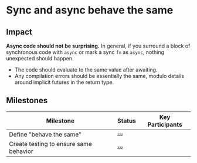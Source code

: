 # Sync and async behave the same

## Impact

**Async code should not be surprising.** In general, if you surround a block of
synchronous code with `async` or mark a sync `fn` as `async`, nothing
unexpected should happen.

* The code should evaluate to the same value after awaiting.
* Any compilation errors should be essentially the same, modulo details around implicit futures in the return type.

## Milestones

| Milestone                                | Status | Key Participants |
| ---                                      | ---    | ---              |
| Define "behave the same"                 | 💤     |  |
| Create testing to ensure same behavior   | 💤     |  |
